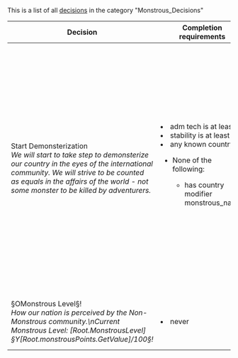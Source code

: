 This is a list of all [decisions](decisions.md) in the category "Monstrous_Decisions"

| Decision | Completion requirements | Effects | Requirements to appear |
| ----- | ------ | ----- | ------ |
| <a name="start_demonsterization">Start Demonsterization</a><br />*We will start to take step to demonsterize our country in the eyes of the international community. We will strive to be counted as equals in the affairs of the world - not some monster to be killed by adventurers.* | <li>adm tech is at least 7</li><li>stability is at least 1</li><li>any known country:</li><ul><li>None of the following:</li><ul><li>has country modifier monstrous_nation</li></ul></ul> | <li>If is not controlled by the AI:</li><ul><li>add stability = -1</li></ul><li>hidden effect:</li><ul><li>set country flag [removing_monstrous](../flags/removing_monstrous.md)</li></ul><li>hidden effect:</li><ul><li>If has country flag is [semi_monstrous](../flags/semi_monstrous.md):</li><ul><li>set variable:</li><ul><li>monstrousPoints = 50</li></ul></ul><li>else:</li><ul><li>set variable:</li><ul><li>monstrousPoints = 100</li></ul></ul></ul><li>custom tooltip = Our country no longer wants to be heralded as §OMonstrous§!, we long to be seen as civilised as other nations. This will start a series of periodic events whose decisions will move us closer or further from being §OMonstrous§! as our nation undergoes this transformation. It may be paused at any time.</li> | <li>has country modifier monstrous_nation</li><li>None of the following:</li><ul><li>has country flag [removing_monstrous](../flags/removing_monstrous.md)</li></ul><li>NOT:</li><ul><li>has country flag [no_longer_monstrous](../flags/no_longer_monstrous.md)</li></ul> |
| <a name="current_monstrous_level">§OMonstrous Level§!</a><br />*How our nation is perceived by the Non-Monstrous community.\nCurrent Monstrous Level: [Root.MonstrousLevel] §Y[Root.monstrousPoints.GetValue]/100§!* | <li>never</li> | <li>custom tooltip = Current Monstrous Level: [Root.MonstrousLevel] §Y[Root.monstrousPoints.GetValue]/100§!</li> | <li>is not controlled by the AI</li><li>has country modifier monstrous_nation</li><li>has country flag [removing_monstrous](../flags/removing_monstrous.md)</li> |

